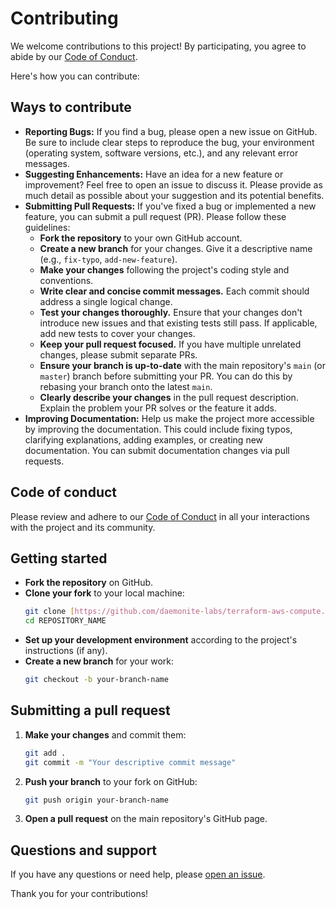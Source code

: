 # Contributing

We welcome contributions to this project! By participating, you agree to abide by our [Code of Conduct](./CODE_OF_CONDUCT.md).

Here's how you can contribute:

## Ways to contribute

* **Reporting Bugs:** If you find a bug, please open a new issue on GitHub. Be sure to include clear steps to reproduce the bug, your environment (operating system, software versions, etc.), and any relevant error messages.
* **Suggesting Enhancements:** Have an idea for a new feature or improvement? Feel free to open an issue to discuss it. Please provide as much detail as possible about your suggestion and its potential benefits.
* **Submitting Pull Requests:** If you've fixed a bug or implemented a new feature, you can submit a pull request (PR). Please follow these guidelines:
  * **Fork the repository** to your own GitHub account.
  * **Create a new branch** for your changes. Give it a descriptive name (e.g., `fix-typo`, `add-new-feature`).
  * **Make your changes** following the project's coding style and conventions.
  * **Write clear and concise commit messages.** Each commit should address a single logical change.
  * **Test your changes thoroughly.** Ensure that your changes don't introduce new issues and that existing tests still pass. If applicable, add new tests to cover your changes.
  * **Keep your pull request focused.** If you have multiple unrelated changes, please submit separate PRs.
  * **Ensure your branch is up-to-date** with the main repository's `main` (or `master`) branch before submitting your PR. You can do this by rebasing your branch onto the latest `main`.
  * **Clearly describe your changes** in the pull request description. Explain the problem your PR solves or the feature it adds.
* **Improving Documentation:** Help us make the project more accessible by improving the documentation. This could include fixing typos, clarifying explanations, adding examples, or creating new documentation. You can submit documentation changes via pull requests.

## Code of conduct

Please review and adhere to our [Code of Conduct](./CODE_OF_CONDUCT.md) in all your interactions with the project and its community.

## Getting started

* **Fork the repository** on GitHub.
* **Clone your fork** to your local machine:
    ```bash
    git clone [https://github.com/daemonite-labs/terraform-aws-compute.git](https://github.com/daemonite-labs/terraform-aws-compute.git)
    cd REPOSITORY_NAME
    ```
* **Set up your development environment** according to the project's instructions (if any).
* **Create a new branch** for your work:
    ```bash
    git checkout -b your-branch-name
    ```

## Submitting a pull request

1. **Make your changes** and commit them:
    ```bash
    git add .
    git commit -m "Your descriptive commit message"
    ```
2. **Push your branch** to your fork on GitHub:
    ```bash
    git push origin your-branch-name
    ```
3. **Open a pull request** on the main repository's GitHub page.

## Questions and support

If you have any questions or need help, please [open an issue](https://github.com/daemonite-labs/terraform-aws-compute/issues).

Thank you for your contributions!
